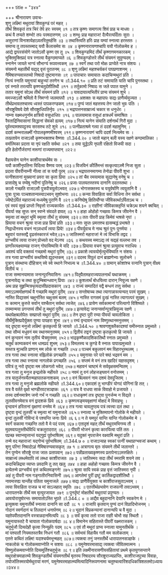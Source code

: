 +++
title = "३४४"

+++
श्रीनारायण उवाच-  
शृणु लक्ष्मि! मथुरायां शिवकुण्डं परं महत् ।  
तीर्थं शिवकृतं तत्र चिरं तेपे हरः स्वयम् ॥१ ॥
तत्र कृष्णः समागत्य शिवं प्राह च माधवः ।  
कथं वै तप्यते शम्भो! तपः परमदारुणम् ॥२ ॥
शम्भुः प्राह महाराज! दैत्यैरत्यर्दिताः सुराः ।  
असुराणां विनाशायेहाऽवतरितुमर्हसि ॥३ ॥
तथास्त्विति हरिः प्राह यम्यां स्नात्वा हरस्ततः ।  
समाप्य तु तपस्तस्माद् ययौ कैलासमेव सः ॥४ ॥
कृष्णनारायणश्चापि ययौ गोलोकमेव ह ।  
आद्ये द्वापरसंयोगे जातोऽसौ कृष्ण एव तु ॥५ ॥
शिवकुण्डमिदं तीर्थं कृष्णागमनकारकम् ।  
भुक्तिमुक्तिप्रदं यत्र स्नात्वा वैकुण्ठमाप्यते ॥६ ॥
शिवकुण्डोत्तरे तीर्थं संयमनं सुपुण्यदम् ।  
स्नानेन जायते भाग्यं सौभाग्यं रूपवत्त्वकम् ॥७ ॥
स्वर्गं तथा परो मोक्षः प्राप्येते नात्र संशयः ।  
संयमनो महातीर्थे यद्यद् वृत्तं पुरातनम् ॥८ ॥
शृणु लक्ष्मि! महाश्चर्यकरं पापप्रणाशनम् ।  
नैमिषारण्यवास्तव्यो निषादो तुष्टमानसः ॥९ ॥
पापाचारः समायातः कदाचिन्मथुरां प्रति ।  
नित्यं स्नाति यमुनायां बाहुभ्यां तरणेन च ॥1.344.१० ॥
प्रति तटं समायाति याति चापि पुनस्तथा ।  
एवं स्नाते तरत्यपि कृष्णचतुर्दशीतिथौ ॥११ ॥
तर्तुकामो निषादः स जले पपात यामुने ।  
ततार यमुनां सोऽथ तीर्थं संयमनं प्रति ॥१२ ॥
यावदायात्यभितीरं प्राप्य संयमनं शुभे ।  
ममज्जाऽसौ श्रमितो वै निमग्नो जलमापपौ ॥१३ ॥
अशक्तः स महापापः सद्यः प्राणैर्व्ययुज्यत ।  
तीर्थप्रभावतश्चास्य ध्वस्तं पापकरण्डकम् ॥१४॥
पुण्यं जातं महत्तस्य तेन जातो भुवः पतिः ।  
सौराष्ट्रविषये देशे सौराष्ट्राधिपतिर्नृपः ॥१५ ॥
भद्रापत्तनसाम्राज्यं चकार स धनुर्धरः ।  
नाम्ना यक्ष्मधनुर्नाम क्षत्रियो वसुधाधिपः ॥१६ ॥
पालयामास वसुधां क्षत्रधर्मं समाश्रितः ।  
रैवताद्रिनिवासानां सिद्धानां सेवको ह्ययम् ॥१७॥
नित्यं यानेन संयाति दर्शनार्थं गिरौ मुदा ।  
पूर्वस्यामश्वपट्टस्य सरसश्च तटे शुभे ॥१८ ॥
पत्नीव्रताश्रमे गत्वा तं ददर्श महामुनिम् ।  
ददर्श कम्भरालक्ष्मीं गोपालकृष्णमीश्वरम् ॥१९॥
कृष्णनारायणं चापि ददर्श नित्यमेव सः ।  
तत्प्रतापेन राजाऽसौ कृष्णभक्तश्च वैष्णवः ॥1.344.२० ॥
जातो महान् बली यस्य रक्षणे कण्ठमालिका ।  
वर्मात्मिका प्रदत्ता या नृपं रक्षति सर्वथा ॥२१ ॥
तया युद्धेऽपि नृपती रक्षितो विजयी सदा ।  
इति हेतोर्गौर्जराणां मरूणां राज्यमाप्तवान् ॥२२॥
    
    
वैहायसेन यानेन काशीयात्रार्थमेव सः ।  
ययौ काशीनृपतिना विदित्वा वैष्णव परम् ॥२३॥
विजयिनं कीर्तिमन्तं सत्कृत्याऽस्मै निजा सुता ।  
प्रदत्ता पीवरीनाम्नी नीत्वा तां स ययौ पुरम् ॥२४॥
भद्रापत्तनमागम्य तेनोढा पीवरी शुभा ।  
पत्नीशतानां मुख्यानां प्रवरा सा कृता प्रिया ॥२५॥
तां चैव रमयामास सूद्यानेषु वनेषु च ।  
प्रासादेषु च रम्येषु नदीनां पुलिनेषु च ॥२६॥
प्रजाः पालयतस्तस्य दानानि ददतस्तथा ।  
कालो गच्छति राजाऽसौ पुत्रपौत्रयुतोऽभवत् ॥२७॥
भोगासक्तस्य च ययुर्वर्षाणि त्वयुतानि वै ।  
पुत्राः पुत्र्यः पञ्चशतान्यस्याऽभवन् सुशोभनाः ॥२८॥
कन्या विवाहिता सर्वा विधिना तेन सर्वथा ।  
ज्येष्ठेऽर्पितं महाराज्यं मध्यमेषु पुराणि वै ॥२९॥
कनिष्ठेषु क्षितिर्योग्या जीविकार्थाऽर्पिताऽथ च ।  
एवं स्वयं सुखं प्राप्तो निवृत्तो राज्यकार्यतः ॥1.344.३० ॥
राज्ञीनां जीविकाक्लृप्तिं चक्रेऽथ शयने क्वचित् ।  
पीवर्या सह सुप्तः सन् स्वप्ने संवदते ज्ञवत् ॥३ १॥
हाहा ओहोहो गच्छावः किमत्र जीवनेन वै ।  
स्मृत्वा तां मथुरां भूमिं स्मृत्वा तीर्थं तु संयमम् ॥३२॥
ततः पीवरी प्राह किमेवं भाषसे नृप! ।  
प्रियाया वचनं श्रुत्वा राजा प्राह प्रियां प्रति ॥३३॥
मत्तः सुप्तः प्रमत्तश्च ह्यसम्बद्धं प्रभाषते ।  
निद्राधीनस्य वचनं नाऽवधार्यं त्वया प्रिये! ॥३४॥
पीवर्युवाच मे नाथ श्रुतं पुनः पुनर्मया ।  
बहुवारं यतस्तद्वै दृढसंस्कारजं भवेत्॥३५॥
जातिस्मरो महाराज! मे त्वं विभासि तद्वद ।  
प्राग्भवीयं त्वया राजन् प्रोच्यते वद मेऽनघ ॥३६ ॥
कथयस्व ममाऽद्य त्वं यद्यहं वल्लभा तव ।  
प्राणाँस्त्यक्ष्याम्यह राजन् गोपायिष्यसि मे यदि ॥३७॥
प्रियाया वचनं श्रुत्वा प्रत्युवाच नराधिपः ।  
अवश्यं यदि वक्तव्यं गच्छामो मथुरां पुरीम् ॥३८॥
प्रकाशे त्वावयोर्मृत्युर्भविष्यति न संशयः ।  
तत्र गत्वा प्राग्भवीयं कथयिष्ये ह्युदन्तकम् ॥३९॥
ददस्व विपुलं दानं ब्राह्मणेभ्यः सुलोचने ।  
पुत्रान् संस्थाप्य दौहित्रान् स्वे स्वे स्थाने निभाल्य च ॥1.344.४० ॥
ग्रामान् कोशांश्च रत्नानि पुत्रान् वीक्ष्य वितीर्य च ।  
राजा सम्मानयामास जनान्पुरनिवासिनः ॥४१॥
पितृपैतामहराज्यपालनार्थं यथाक्रमम् ।  
पुत्रानावेद्य च तथा कुटुम्बिबान्धवान् प्रियाः ॥४२॥
कुशलार्थं बोधयित्वा दारान् नियुज्य रक्षणे ।  
अथ प्राह सुहृन्मित्रभृत्यदासीप्रदासकान् ॥४३ ॥
राज्यं सम्पादितं यद्वै बन्धनं तत्तु सर्वथा ।  
ममाऽऽत्ममोक्षणार्थं वै गच्छामि मथुरां पुरीम् ॥४४॥
सन्तोषाच्च तथा त्यागान्नास्त्यन्यत् परमं सुखम् ।  
नास्ति विद्यासमं चक्षुर्नास्ति चक्षुःसमं बलम् ॥४५॥
नास्ति रागसमं दुःखं नास्ति त्यागात्परं सुखम् ।  
यः कामान् कुरुते सर्वान् यश्चैतान् सर्वथा त्यजेत् ॥४६॥
प्रायेण सर्वकामानां परित्यागो विशिष्यते ।  
तस्मान्मया प्रगन्तव्यं तीर्थं तु मथुरां पुरीम् ॥४७॥
इत्यावेद्य जनान्सर्वान्पुत्रान्नियुज्य रक्षणे ।  
यथापेक्षबलोपेतः सम्प्राप्तो मथुरां पुरीम् ॥४८॥
तेन दृष्टा पुरी रम्या पीवर्या चावलोकिता ।  
तीर्थैर्मुक्तिप्रदैर्युक्ता पुण्या पापहरा शुभा ॥४९॥
रम्यं वृन्दावनं नाम विष्णुस्थानमनुत्तमम् ।  
यद् दृष्ट्वा मनुजो लक्ष्मि! कृतकृत्यो हि जायते ॥1.344.५० ॥
श्रावणशुक्लैकादश्यां यमीस्नातः प्रमुच्यते ।  
तथा सौम्यं मधुवनं मम स्थानमनुत्तमम् ॥५१॥
द्वितीयं तद्वनं दृष्ट्वा कृतकृत्यो हि जायते ।  
वनं कुन्दवनं नाम तृतीयं चैत्रमुत्तमम् ॥५२॥
भाद्रकृष्णैकादशिकातिथौ स्नातः प्रमुच्यते ।  
चतुर्थं काम्यकवनं मम धामप्रदं शुभम् ॥५३॥
विमलस्य च कुण्डे वै स्नातः पापात्प्रमुच्यते ।  
यस्तत्र मुञ्चति प्राणान् मम लोकं स गच्छति ॥५४॥
पञ्चमं बकुलवनं मम विहारभूस्थलम् ।  
तत्र गत्वा तथा स्नात्वा वह्निलोकं प्रगच्छति ॥५५॥
यमुनायाः परे पारे षष्ठं भद्रवनं मम ।  
तत्र गत्वा तथा स्नात्वा नागलोकं प्रगच्छति ॥५६ ॥
सप्तमं मे वनं तत्र खादिरं यज्ञसदृशम् ।  
पवित्रं तु नरो दृष्ट्वा मम लोकगतो भवेत् ॥५७॥
महावनं चाष्टमं मे सर्ववृक्षसमन्वितम् ।  
यत्र गत्वा तु मनुज इन्द्रलोके महीयते ॥५८॥
नवमं तु वनं लोहजङ्घवनं वनोत्तमम् ।  
तत्र यातुर्जनस्यैतन्महापातकनाशकम् ॥५९॥
वनं बिल्ववनं नाम दशमं देवपूजितम् ।  
तत्र गत्वा तु मनुजो ब्रह्मलोके महीयते ॥1.344.६०॥
एकादशं तु भाण्डीरं योगदं योगिनां हि तत् ।  
यत्र वै वर्तते वृक्षो भाण्डीरवटसञ्ज्ञकः ॥६१ ॥
यत्र वै राधया साकं विवाहो मे प्रजायते ।  
तस्य दर्शनमात्रेण जनो गर्भं न गच्छति ॥६२॥
राधाकृष्णं तत्र दृष्ट्वा पुनर्जन्म न विद्यते ।  
तुलसीवनमेवात्र वनं द्वादशकं प्रिये ॥६३ ॥
कृष्णत्वङ्मयवृक्षाणां मोक्षदं मे विवाहभूः ।  
वृन्दावनं हरितानां वृक्षाणां वनमेव मे ॥६४॥
तत्र गत्वा चावलुण्ठ्य पत्रं त्वत्त्वा दलं तथा ।  
दृष्ट्वा वृन्दं तुलसीं च स्मृत्वा मां यमुनाजले ॥६५॥
स्नात्वा च मुक्तिमापनो गोलोके मे महीयते ।  
वृन्दां तुलसीं गोविन्दं ये पश्यन्ति जनाः प्रिये ॥६ ६॥
न ते यमपुरं यान्ति यान्ति गोलोकमेव मे ।  
स्वर्गं सकामा गच्छन्ति ततो वै मे पदं परम् ॥६७॥
एतादृशं महत् तीर्थं मथुरामभिगम्य तौ ।  
मुदमवापतुस्तीर्थविधिं चक्रतुरादरात् ॥६८ ॥
पीवरी भोजनं कृत्वा कारयित्वा पतिं ततः ।  
पप्रच्छ स्वाप्नवृत्तान्तं यद्गुह्यं पूर्वभाषितम् ॥६९॥
यदुक्तं नृपराजेन वक्ष्यामि मथुरां प्रति ।  
तन्मे वद महाराज! यद्गोप्यं पूर्वभाषितम् ॥1.344.७ ० ॥
राजाऽप्याह स्वकां पत्नीं यथाप्राग्भवजां कथाम् ।  
शृणु पत्नि! निषादोऽहं नैमिषारण्यवासकृत् ॥७ १ ॥
अत्रागत्य मृतः संयमने तीर्थे जलान्तरे ।  
तेन पुण्येन सौराष्ट्रे राजा जातः प्रतापवान् ॥७२॥
पन्नीव्रताख्यकृष्णस्य प्रतापेनाऽऽमरुक्षितेः ।  
साम्राज्यं लब्धमेवापि त्वं लब्धा काशीराजतः ॥७ ३ ॥
जातिस्मरः सदा तीर्थं स्मरामि शयने तव ।  
कदाचिन्निद्रया व्याप्तः प्रवदामि तु तत् खलु ॥७४ ॥
हाहा अहोहो गच्छावः किमत्र जीवनेन वै ।  
इत्येतन्मे प्राग्भवीयं वृत्तं कथितमङ्गने! ॥७५॥
श्रुत्वा सापि स्वकं प्राह वृत्तं जातिस्मरा नृपी ।  
अहं तु पीवरी नाम गङ्गातीरनिवासिनी ॥७६॥
आगतेमां पुरीं द्रष्टुं कार्तिकद्वादशीतिथौ ।  
नावमारुह्य यान्तीह पतिता यमुनाजले ॥७७॥
सद्यः प्राणैर्वियुक्ता च काशीराजसुताऽभवम् ।  
त्वया विवाहिता राजन्न च मां साऽजहात् स्मृतिः ॥७८ ॥
एतत्तीर्थप्रभावेण राजपत्नी तवाऽभवम् ।  
धारापतनके तीर्थे मम मृत्युरजायत ॥७९ ॥
पुनर्दृष्टं मोक्षतीर्थं मथुरायां प्रपुण्यतः ।  
आवयोरायुषोरन्तः समायातोऽस्ति भूपते ॥1.344.८ ० ॥
अद्यैव बहुदानानि देयानि स्वकरेण मे ।  
इत्युक्त्वा यमुनातीर्थे स्नात्वा दानानि सा ददौ ॥८ १ ॥
राजापि कृतवान् पुण्यं दानं विप्रादिभोजनम् ।  
गोदानं स्वर्णदानं च तिलदानं धनार्पणम् ॥८ २॥
भूदानं विप्रकन्यानां दानान्यपि च वै मुदा ।  
यज्ञोपवीतदानानि वस्त्रान्नदानमित्यपि ॥८ ३ ॥
सर्वं कृत्वा ततो राजा राज्ञी चोभौ सह स्थितौ ।  
यमुनायास्तटे वै चायाता गोलोकपार्षदाः ॥८ ४॥
विमानेन सहितास्ते पीवरीं यक्ष्मराजकम् ।  
चतुर्भुजौ दिव्यदेहौ कृत्वा निन्युर्हरेः पदम् ॥८५ ॥
एवं तौ मथुरां प्राप्य स्नात्वा यामुनतीर्थके ।  
मां पश्यातौ नियमतस्तत्रैव निधनं गतौ ॥८६ ॥
सर्वभावं विहायैव गतौ मम सलोकताम् ।  
एतत्ते कथितं लक्ष्मि! यदाश्चर्यमभून्महत् ॥८७॥
त्यक्त्वा तनुं जनस्तीर्थे धारापातनसञ्ज्ञके ।  
नाकलोकं च गोलोकमवाप्नोति न सशयः ॥८८ ॥
यमुनेश्वरमासाद्य त्यक्त्वा जीवितमात्मनः ।  
विष्णुलोकमवाप्नोति दिव्यमूर्तिश्चतुर्भुजः ॥८ ९॥
इति लक्ष्मीनारायणीयसंहितायां प्रथमे कृतयुगसन्ताने मथुराक्षेत्रमाहात्म्ये शिवकुण्डतीर्थं संयमनतीर्थं मृतस्य निषादस्य सौराष्ट्रराज्यप्राप्तिः, काशीराजपुत्र्या विवाहः, तयोर्जातिस्मरयोर्मथुरायां मरणं, यमुनेश्वरमाहात्म्यमित्यादिनिरूपणनामा चतुश्चत्वारिंशदधिकत्रिशततमोऽध्यायः ॥३४४॥
    
